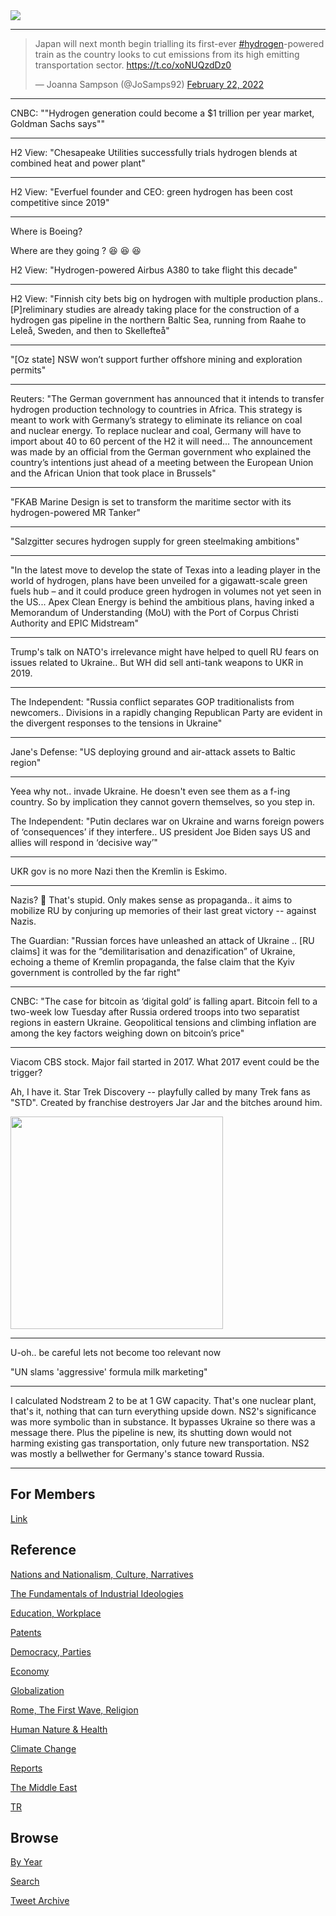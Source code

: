 <img src="https://drive.google.com/uc?export=view&id=1B2wf9R7AMH1d7Vw6e2mucLbIQ5NSjir7"/>

---

<blockquote class="twitter-tweet"><p lang="en" dir="ltr">Japan will next month begin trialling its first-ever <a href="https://twitter.com/hashtag/hydrogen?src=hash&amp;ref_src=twsrc%5Etfw">#hydrogen</a>-powered train as the country looks to cut emissions from its high emitting transportation sector. <a href="https://t.co/xoNUQzdDz0">https://t.co/xoNUQzdDz0</a></p>&mdash; Joanna Sampson (@JoSamps92) <a href="https://twitter.com/JoSamps92/status/1496106767138402306?ref_src=twsrc%5Etfw">February 22, 2022</a></blockquote> <script async src="https://platform.twitter.com/widgets.js" charset="utf-8"></script>

---

CNBC: ""Hydrogen generation could become a $1 trillion per year
market, Goldman Sachs says""

---

H2 View: "Chesapeake Utilities successfully trials hydrogen blends at
combined heat and power plant"

---

H2 View: "Everfuel founder and CEO: green hydrogen has been cost
competitive since 2019"

---

Where is Boeing?

Where are they going ? 😆 😆 😆

H2 View: "Hydrogen-powered Airbus A380 to take flight this decade"

---

H2 View: "Finnish city bets big on hydrogen with multiple production
plans.. [P]reliminary studies are already taking place for the
construction of a hydrogen gas pipeline in the northern Baltic Sea,
running from Raahe to Leleå, Sweden, and then to Skellefteå"

---

"[Oz state] NSW won’t support further offshore mining and exploration
permits"

---

Reuters: "The German government has announced that it intends to
transfer hydrogen production technology to countries in Africa. This
strategy is meant to work with Germany’s strategy to eliminate its
reliance on coal and nuclear energy. To replace nuclear and coal,
Germany will have to import about 40 to 60 percent of the H2 it will
need... The announcement was made by an official from the German
government who explained the country’s intentions just ahead of a
meeting between the European Union and the African Union that took
place in Brussels"

---

"FKAB Marine Design is set to transform the maritime sector with its
hydrogen-powered MR Tanker"

---

"Salzgitter secures hydrogen supply for green steelmaking ambitions"

---

"In the latest move to develop the state of Texas into a leading
player in the world of hydrogen, plans have been unveiled for a
gigawatt-scale green fuels hub – and it could produce green hydrogen
in volumes not yet seen in the US... Apex Clean Energy is behind the
ambitious plans, having inked a Memorandum of Understanding (MoU) with
the Port of Corpus Christi Authority and EPIC Midstream"

---

Trump's talk on NATO's irrelevance might have helped to quell RU fears
on issues related to Ukraine.. But WH did sell anti-tank weapons to
UKR in 2019.

---

The Independent: "Russia conflict separates GOP traditionalists from
newcomers.. Divisions in a rapidly changing Republican Party are
evident in the divergent responses to the tensions in Ukraine"

---

Jane's Defense: "US deploying ground and air-attack assets to Baltic region"

---

Yeea why not.. invade Ukraine. He doesn't even see them as a f-ing
country. So by implication they cannot govern themselves, so you step
in.

The Independent: "Putin declares war on Ukraine and warns foreign
powers of ‘consequences’ if they interfere.. US president Joe Biden
says US and allies will respond in ‘decisive way’"

---

UKR gov is no more Nazi then the Kremlin is Eskimo.

---

Nazis? 🤨 That's stupid. Only makes sense as propaganda.. it aims to
mobilize RU by conjuring up memories of their last great victory --
against Nazis.

The Guardian: "Russian forces have unleashed an attack of Ukraine
.. [RU claims] it was for the “demilitarisation and denazification” of
Ukraine, echoing a theme of Kremlin propaganda, the false claim that
the Kyiv government is controlled by the far right"

---

CNBC: "The case for bitcoin as ‘digital gold’ is falling
apart. Bitcoin fell to a two-week low Tuesday after Russia ordered
troops into two separatist regions in eastern Ukraine. Geopolitical
tensions and climbing inflation are among the key factors weighing
down on bitcoin’s price"

---

Viacom CBS stock. Major fail started in 2017. What 2017 event could be
the trigger?

Ah, I have it. Star Trek Discovery -- playfully called by many Trek
fans as "STD". Created by franchise destroyers Jar Jar and the bitches
around him.

<img width="340" src="https://pbs.twimg.com/media/FMSZf6OX0Ac9fxp?format=jpg&name=medium"/>

---

U-oh.. be careful lets not become too relevant now

"UN slams 'aggressive' formula milk marketing"

---

I calculated Nodstream 2 to be at 1 GW capacity. That's one nuclear
plant, that's it, nothing that can turn everything upside down. NS2's
significance was more symbolic than in substance. It bypasses Ukraine
so there was a message there. Plus the pipeline is new, its shutting
down would not harming existing gas transportation, only future new
transportation. NS2 was mostly a bellwether for Germany's stance
toward Russia.

---

## For Members

[Link](https://thirdwave-members.herokuapp.com)

## Reference

[Nations and Nationalism, Culture, Narratives](/2013/02/nations-and-nationalism.md)

[The Fundamentals of Industrial Ideologies](/2011/04/fundamentals-of-industrial-ideologies.md)

[Education, Workplace](2017/09/education-workplace.md)

[Patents](/2018/09/patents.md)

[Democracy, Parties](/2016/11/democracy.md)

[Economy](/2018/05/economy.md)

[Globalization](/2018/09/globalization.md)

[Rome, The First Wave, Religion](/2017/12/rome.md)

[Human Nature & Health](/2020/07/human-nature.md)

[Climate Change](/2018/12/climate.md)

[Reports](/2019/05/reports.md)

[The Middle East](/2019/07/middleeast.md)

[TR](../tr)

## Browse

[By Year](years.md)

[Search](search.html)

[Tweet Archive](/tweets/README.md)


